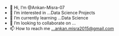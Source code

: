 - 👋 Hi, I’m @Ankan-Misra-07
- 👀 I’m interested in ...Data Science Projects
- 🌱 I’m currently learning ...Data Science
- 💞️ I’m looking to collaborate on ...
- 📫 How to reach me ...ankan.misra2015@gmail.com



